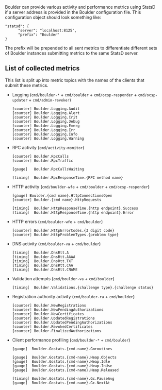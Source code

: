 Boulder can provide various activity and performance metrics using StatsD if a server address is provided in the Boulder configuration file. This configuration object should look something like:

```
"statsd": {
      "server": "localhost:8125",
      "prefix": "Boulder"
}
```

The prefix will be prepended to all sent metrics to differentiate different sets of Boulder instances submitting metrics to the same StatsD server.

## List of collected metrics

This list is split up into metric topics with the names of the clients that submit these metrics.

* Logging (`cmd/boulder-*` + `cmd/boulder` + `cmd/ocsp-responder` + `cmd/ocsp-updater` + `cmd/admin-revoker`)

    ```
	[counter] Boulder.Logging.Audit
	[counter] Boulder.Logging.Alert
	[counter] Boulder.Logging.Crit
	[counter] Boulder.Logging.Debug
	[counter] Boulder.Logging.Emerg
	[counter] Boulder.Logging.Err
	[counter] Boulder.Logging.Info
	[counter] Boulder.Logging.Warning
	```

* RPC activity (`cmd/activity-monitor`)

    ```
	[counter] Boulder.RpcCalls
	[counter] Boulder.RpcTraffic

	[gauge]   Boulder.RpcCallsWaiting

	[timing]  Boulder.RpcResponseTime.{RPC method name}
	```

* HTTP activity (`cmd/boulder-wfe` + `cmd/boulder` + `cmd/ocsp-responder`)

    ```
	[gauge] Boulder.{cmd name}.HttpConnectionsOpen
	[counter] Boulder.{cmd name}.HttpRequests

	[timing]  Boulder.HttpResponseTime.{http endpoint}.Success
	[timing]  Boulder.HttpResponseTime.{http endpoint}.Error
    ```

*  HTTP errors (`cmd/boulder-wfe` + `cmd/boulder`)

    ```
	[counter] Boulder.HttpErrorCodes.{3 digit code}
	[counter] Boulder.HttpProblemTypes.{problem type}
    ```

* DNS activity (`cmd/boulder-va` + `cmd/boulder`)

    ```
	[timing]  Boulder.DnsRtt.A
	[timing]  Boulder.DnsRtt.AAAA
	[timing]  Boulder.DnsRtt.TXT
	[timing]  Boulder.DnsRtt.CAA
	[timing]  Boulder.DnsRtt.CNAME
    ```

* Validation attempts (`cmd/boulder-va` + `cmd/boulder`)

    ```
	[timing]  Boulder.Validations.{challenge type}.{challenge status}
    ```

* Registration authority activity (`cmd/boulder-ra` + `cmd/boulder`)

    ```
	[counter] Boulder.NewRegistrations
	[counter] Boulder.NewPendingAuthorizations
	[counter] Boulder.NewCertificates
	[counter] Boulder.UpdatedRegistrations
	[counter] Boulder.UpdatedPendingAuthorizations
	[counter] Boulder.RevokedCertificates
	[counter] Boulder.FinalizedAuthorizations
    ```

* Client performance profiling (`cmd/boulder-*` + `cmd/boulder`)

    ```
	[gauge]  Boulder.Gostats.{cmd-name}.Goroutines

	[gauge]  Boulder.Gostats.{cmd-name}.Heap.Objects
	[gauge]  Boulder.Gostats.{cmd-name}.Heap.Idle
	[gauge]  Boulder.Gostats.{cmd-name}.Heap.InUse
	[gauge]  Boulder.Gostats.{cmd-name}.Heap.Released

	[timing] Boulder.Gostats.{cmd-name}.Gc.PauseAvg
	[gauge]  Boulder.Gostats.{cmd-name}.Gc.NextAt
	```
